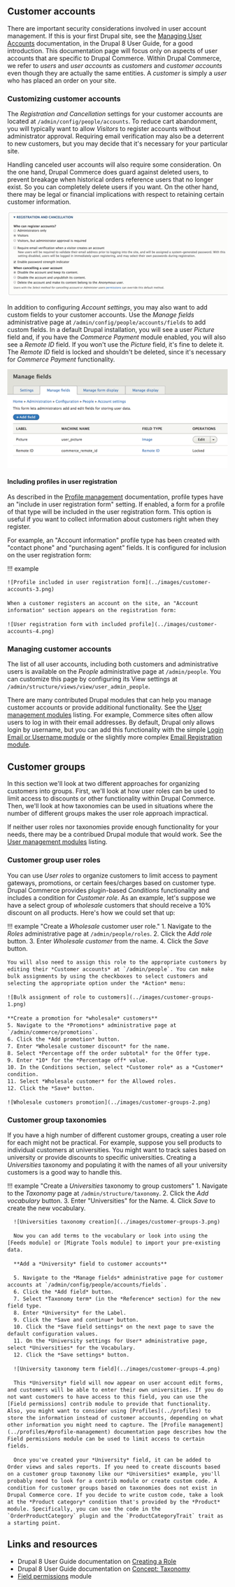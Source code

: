 ## Customer accounts

There are important security considerations involved in user account management. If this is your first Drupal site, see the [Managing User Accounts] documentation, in the Drupal 8 User Guide, for a good introduction. This documentation page will focus only on aspects of user accounts that are specific to Drupal Commerce. Within Drupal Commerce, we refer to *users* and *user accounts* as *customers* and *customer accounts* even though they are actually the same entities. A *customer* is simply a *user* who has placed an order on your site.

### Customizing customer accounts
The *Registration and Cancellation* settings for your customer accounts are located at `/admin/config/people/accounts`. To reduce cart abandonment, you will typically want to allow *Visitors* to register accounts without administrator approval. Requiring email verification may also be a deterrent to new customers, but you may decide that it's necessary for your particular site.

Handling canceled user accounts will also require some consideration. On the one hand, Drupal Commerce does guard against deleted users, to prevent breakage when historical orders reference users that no longer exist. So you can completely delete users if you want. On the other hand, there may be legal or financial implications with respect to retaining certain customer information.

![Registration and cancellation settings](../images/customer-accounts-1.png)

In addition to configuring *Account settings*, you may also want to add custom fields to your customer accounts. Use the *Manage fields* administrative page at `/admin/config/people/accounts/fields` to add custom fields. In a default Drupal installation, you will see a user *Picture* field and, if you have the *Commerce Payment* module enabled, you will also see a *Remote ID* field. If you won't use the *Picture* field, it's fine to delete it. The *Remote ID* field is locked and shouldn't be deleted, since it's necessary for *Commerce Payment* functionality.

![Custom account fields](../images/customer-accounts-2.png)

#### Including profiles in user registration
As described in the [Profile management](../profiles/#profile-management) documentation, profile types have an "include in user registration form" setting. If enabled, a form for a profile of that type will be included in the user registration form. This option is useful if you want to collect information about customers right when they register. 

For example, an "Account information" profile type has been created with "contact phone" and "purchasing agent" fields. It is configured for inclusion on the user registration form:

!!! example 

    ![Profile included in user registration form](../images/customer-accounts-3.png)

    When a customer registers an account on the site, an "Account information" section appears on the registration form:

    ![User registration form with included profile](../images/customer-accounts-4.png)


### Managing customer accounts
The list of all user accounts, including both customers and administrative users is available on the *People* administrative page at `/admin/people`. You can customize this page by configuring its View settings at `/admin/structure/views/view/user_admin_people`.

There are many contributed Drupal modules that can help you manage customer accounts or provide additional functionality. See the [User management modules](https://www.drupal.org/module-categories/user-management) listing. For example, Commerce sites often allow users to log in with their email addresses. By default, Drupal only allows login by username, but you can add this functionality with the simple [Login Email or Username module] or the slightly more complex [Email Registration module].

## Customer groups

In this section we'll look at two different approaches for organizing customers into groups. First, we'll look at how user roles can be used to limit access to discounts or other functionality within Drupal Commerce. Then, we'll look at how taxonomies can be used in situations where the number of different groups makes the user role approach impractical.

If neither user roles nor taxonomies provide enough functionality for your needs, there may be a contribued Drupal module that would work. See the [User management modules](https://www.drupal.org/module-categories/user-management) listing.

### Customer group user roles
You can use *User roles* to organize customers to limit access to payment gateways, promotions, or certain fees/charges based on customer type. Drupal Commerce provides plugin-based *Conditions* functionality and includes a condition for *Customer role*. As an example, let's suppose we have a select group of *wholesale* customers that should receive a 10% discount on all products. Here's how we could set that up:

!!! example "Create a *Wholesale* customer user role."
    1. Navigate to the *Roles* administrative page at `/admin/people/roles`.
    2. Click the *Add role* button.
    3. Enter *Wholesale customer* from the name.
    4. Click the *Save* button.

    You will also need to assign this role to the appropriate customers by editing their *Customer accounts* at `/admin/people`. You can make bulk assignments by using the checkboxes to select customers and selecting the appropriate option under the *Action* menu:

    ![Bulk assignment of role to customers](../images/customer-groups-1.png)

    **Create a promotion for *wholesale* customers**
    5. Navigate to the *Promotions* administrative page at `/admin/commerce/promotions`.
    6. Click the *Add promotion* button.
    7. Enter *Wholesale customer discount* for the name.
    8. Select *Percentage off the order subtotal* for the Offer type.
    9. Enter *10* for the *Percentage off* value.
    10. In the Conditions section, select *Customer role* as a *Customer* condition.
    11. Select *Wholesale customer* for the Allowed roles.
    12. Click the *Save* button.

    ![Wholesale customers promotion](../images/customer-groups-2.png)


### Customer group taxonomies
If you have a high number of different customer groups, creating a user role for each might not be practical. For example, suppose you sell products to individual customers at universities. You might want to track sales based on university or provide discounts to specific universities. Creating a *Universities* taxonomy and populating it with the names of all your university customers is a good way to handle this.

!!! example "Create a *Universities* taxonomy to group customers"
      1. Navigate to the *Taxonomy* page at `/admin/structure/taxonomy`.
      2. Click the *Add vocabulary* button.
      3. Enter "Universities" for the Name.
      4. Click *Save* to create the new vocabulary.

      ![Universities taxonomy creation](../images/customer-groups-3.png)

      Now you can add terms to the vocabulary or look into using the [Feeds module] or [Migrate Tools module] to import your pre-existing data.

      **Add a *University* field to customer accounts**

      5. Navigate to the *Manage fields* administrative page for customer accounts at `/admin/config/people/accounts/fields`.
      6. Click the *Add field* button.
      7. Select *Taxonomy term* (in the *Reference* section) for the new field type.
      8. Enter *University* for the Label.
      9. Click the *Save and continue* button.
      10. Click the *Save field settings* on the next page to save the default configuration values.
      11. On the *University settings for User* administrative page, select *Universities* for the Vocabulary.
      12. Click the *Save settings* button.

      ![University taxonomy term field](../images/customer-groups-4.png)

      This *University* field will now appear on user account edit forms, and customers will be able to enter their own universities. If you do not want customers to have access to this field, you can use the [Field permissions] contrib module to provide that functionality. Also, you might want to consider using [Profiles](../profiles) to store the information instead of customer accounts, depending on what other information you might need to capture. The [Profile management](../profiles/#profile-management) documentation page describes how the Field permissions module can be used to limit access to certain fields.

      Once you've created your *University* field, it can be added to Order views and sales reports. If you need to create discounts based on a customer group taxonomy like our *Universities* example, you'll probably need to look for a contrib module or create custom code. A condition for customer groups based on taxonomies does not exist in Drupal Commerce core. If you decide to write custom code, take a look at the *Product category* condition that's provided by the *Product* module. Specifically, you can use the code in the `OrderProductCategory` plugin and the `ProductCategoryTrait` trait as a starting point.

## Links and resources

* Drupal 8 User Guide documentation on [Creating a Role]
* Drupal 8 User Guide documentation on [Concept: Taxonomy]
* [Field permissions] module

[Concept: Taxonomy]: https://www.drupal.org/docs/user_guide/en/structure-taxonomy.html
[Feeds module]: https://www.drupal.org/project/feeds
[Migrate Tools module]: https://www.drupal.org/project/migrate_tools
[Creating a Role]: https://www.drupal.org/docs/user_guide/en/user-new-role.html
[Field permissions]: https://www.drupal.org/project/field_permissions
[Managing User Accounts]: https://www.drupal.org/docs/user_guide/en/user-chapter.html
[Login Email or Username module]: https://www.drupal.org/project/login_emailusername
[Email Registration module]: https://www.drupal.org/project/email_registration
